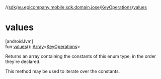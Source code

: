 //[sdk](../../../index.md)/[eu.epicompany.mobile.sdk.domain.jose](../index.md)/[KeyOperations](index.md)/[values](values.md)

# values

[androidJvm]\
fun [values](values.md)(): [Array](https://kotlinlang.org/api/latest/jvm/stdlib/kotlin/-array/index.html)&lt;[KeyOperations](index.md)&gt;

Returns an array containing the constants of this enum type, in the order they're declared.

This method may be used to iterate over the constants.
